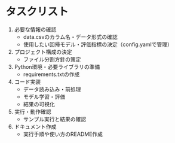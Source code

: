 # タスクリスト

1. 必要な情報の確認
    - data.csvのカラム名・データ形式の確認
    - 使用したい回帰モデル・評価指標の決定（config.yamlで管理）
2. プロジェクト構成の決定
    - ファイル分割方針の策定
3. Python環境・必要ライブラリの準備
    - requirements.txtの作成
4. コード実装
    - データ読み込み・前処理
    - モデル学習・評価
    - 結果の可視化
5. 実行・動作確認
    - サンプル実行と結果の確認
6. ドキュメント作成
    - 実行手順や使い方のREADME作成
